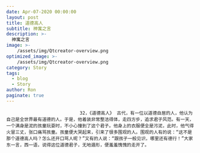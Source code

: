```yaml
---
date: Apr-07-2020 00:00:00
layout: post
title: 道德高人
subtitle: 神寓之言
description: >-
  神寓之言
image: >-
    /assets/img/Qtcreator-overview.png
optimized_image: >-
    /assets/img/Qtcreator-overview.png
category: Story
tags:
  - blog
  - Story
author: Ron
paginate: true
---
```


							　　32，《道德高人》 古代，有一位以道德自居的人，他认为自己是全世界最有道德的人。于是，他着装非常整洁得体，走四方步，追求君子风范。有一天，一个满身是泥的孩童玩耍时，不小心撞到了这个君子。他身上的衣服便全是污泥，此时，他气得火冒三丈，张口痛骂孩童。孩童便大哭起来，引来了很多围观的人。围观的人有的说：“这不是那个道德高人吗？怎么还开口骂人呢？”又有的人说：“跟孩子一般见识，哪里还有德行！”大家东一言，西一语，说得这位道德君子，无地遁形，便羞羞愧愧的走开了。
							
							
						